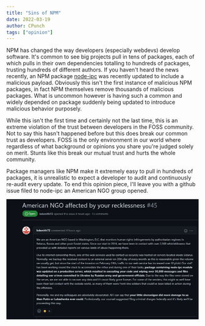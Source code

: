 ```yaml
---
title: "Sins of NPM"
date: 2022-03-19
author: CPunch
tags: ["opinion"]
---
```


NPM has changed the way developers (especially webdevs) develop software. It's common to see big projects pull in tens of packages, each of which pulls in their own dependencies totalling to hundreds of packages, trusting hundreds of different authors. If you haven't heard the news recently, an NPM package [node-ipc](https://www.npmjs.com/package/node-ipc) was recently updated to include a malicious payload. Obviously this isn't the first instance of malicious NPM packages, in fact NPM themselves remove thousands of malicious packages. What is uncommon however is having such a common and widely depended on package suddenly being updated to introduce malicious behavior purposely.

While this isn't the first time and certainly not the last time, this is an extreme violation of the trust between developers in the FOSS community. Not to say this hasn't happened before but this does break our common trust as developers. FOSS is the only environment in our world where regardless of what background or opinions you share you're judged solely on merit. Stunts like this break our mutual trust and hurts the whole community.

Package managers like NPM make it extremely easy to pull in hundreds of packages, it is unrealistic to expect a developer to audit and continuously re-audit every update. To end this opinion piece, I'll leave you with a github issue filed to node-ipc an American NGO group opened.

![](ngo.jpg)